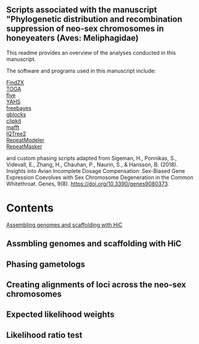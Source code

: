 ## Scripts associated with the manuscript "Phylogenetic distribution and recombination suppression of neo-sex chromosomes in honeyeaters (Aves: Meliphagidae)

This readme provides an overview of the analyses conducted in this manuscript. 

The software and programs used in this manuscript include:

[FindZX](https://github.com/hsigeman/findZX)\
[TOGA](https://github.com/hillerlab/TOGA)\
[flye](https://github.com/mikolmogorov/Flye)\
[YAHS](https://github.com/c-zhou/yahs)\
[freebayes](https://github.com/freebayes/freebayes)\
[gblocks](https://www.biologiaevolutiva.org/jcastresana/Gblocks.html)\
[clipkit](https://github.com/JLSteenwyk/ClipKIT)\
[mafft](https://mafft.cbrc.jp/alignment/server/index.html)\
[IQTree2](https://github.com/iqtree/iqtree2)\
[RepeatModeler](https://github.com/Dfam-consortium/RepeatModeler/tree/master)\
[RepeatMasker](https://github.com/Dfam-consortium/RepeatMasker)

and custom phasing scripts adapted from Sigeman, H., Ponnikas, S., Videvall, E., Zhang, H., Chauhan, P., Naurin, S., & Hansson, B. (2018). Insights into Avian Incomplete Dosage Compensation: Sex-Biased Gene Expression Coevolves with Sex Chromosome Degeneration in the Common Whitethroat. Genes, 9(8). https://doi.org/10.3390/genes9080373.


# Contents
[Assembling genomes and scaffolding with HiC](#example-heading)



## Assmbling genomes and scaffolding with HiC
## Phasing gametologs
## Creating alignments of loci across the neo-sex chromosomes
## Expected likelihood weights
## Likelihood ratio test







